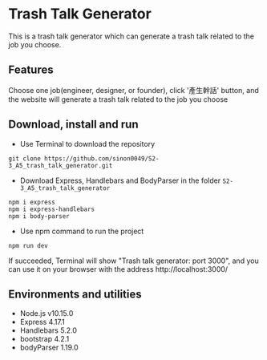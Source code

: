 # Trash Talk Generator

This is a trash talk generator which can generate a trash talk related to the job you choose.

## Features

Choose one job(engineer, designer, or founder), click '產生幹話' button, and the website will generate a trash talk related to the job you choose

## Download, install and run
+ Use Terminal to download the repository
```
git clone https://github.com/sinon0049/S2-3_A5_trash_talk_generator.git
```
+ Download Express, Handlebars and BodyParser in the folder ```S2-3_A5_trash_talk_generator```
```
npm i express
npm i express-handlebars
npm i body-parser
```
+ Use npm command to run the project
```
npm run dev
```
If succeeded, Terminal will show "Trash talk generator: port 3000", and you can use it on your browser with the address http://localhost:3000/

## Environments and utilities
+ Node.js v10.15.0
+ Express 4.17.1
+ Handlebars 5.2.0
+ bootstrap 4.2.1
+ bodyParser 1.19.0